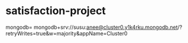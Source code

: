 # satisfaction-project


mongodb= mongodb+srv://susu:anee@cluster0.y1k4rku.mongodb.net/?retryWrites=true&w=majority&appName=Cluster0
